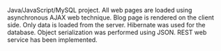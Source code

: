 Java/JavaScript/MySQL project. All web pages are loaded using asynchronous AJAX web technique. Blog page is rendered on the client side. Only data is loaded from the server. Hibernate was used for the database. Object serialization was performed using JSON. REST web service has been implemented.
